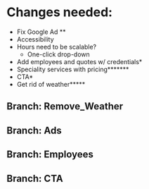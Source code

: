 # Changes needed:
 - Fix Google Ad **
 - Accessibility
 - Hours need to be scalable?
    - One-click drop-down
 - Add employees and quotes w/ credentials*
 - Speciality services with pricing*******
 - CTA*
 - Get rid of weather*****
 



## Branch: Remove_Weather
## Branch: Ads
## Branch: Employees
## Branch: CTA
